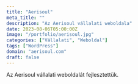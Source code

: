 ```yaml
---
title: "Aerisoul"
meta_title: ""
description: "Az Aerisoul vállalati weboldala"
date: 2023-08-06T05:00:00Z
image: "/portfolio/aerisoul.jpg"
categories: ["Vállalati", "Weboldal"]
tags: ["WordPress"]
domain: "aerisoul.com"
draft: false
---
```


Az Aerisoul vállalati weboldalát fejlesztettük.

